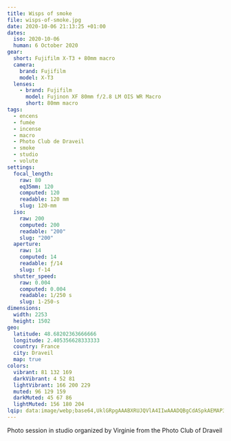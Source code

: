 ```yaml
---
title: Wisps of smoke
file: wisps-of-smoke.jpg
date: 2020-10-06 21:13:25 +01:00
dates:
  iso: 2020-10-06
  human: 6 October 2020
gear:
  short: Fujifilm X-T3 + 80mm macro
  camera:
    brand: Fujifilm
    model: X-T3
  lenses:
    - brand: Fujifilm
      model: Fujinon XF 80mm f/2.8 LM OIS WR Macro
      short: 80mm macro
tags:
  - encens
  - fumée
  - incense
  - macro
  - Photo Club de Draveil
  - smoke
  - studio
  - volute
settings:
  focal_length:
    raw: 80
    eq35mm: 120
    computed: 120
    readable: 120 mm
    slug: 120-mm
  iso:
    raw: 200
    computed: 200
    readable: "200"
    slug: "200"
  aperture:
    raw: 14
    computed: 14
    readable: ƒ/14
    slug: f-14
  shutter_speed:
    raw: 0.004
    computed: 0.004
    readable: 1/250 s
    slug: 1-250-s
dimensions:
  width: 2253
  height: 1502
geo:
  latitude: 48.68202363666666
  longitude: 2.405356628333333
  country: France
  city: Draveil
  map: true
colors:
  vibrant: 81 132 169
  darkVibrant: 4 52 81
  lightVibrant: 166 200 229
  muted: 96 129 159
  darkMuted: 45 67 86
  lightMuted: 156 180 204
lqip: data:image/webp;base64,UklGRpgAAABXRUJQVlA4IIwAAADQBgCdASpkAEMAP3G2z2A0uymnp1QKE2AuCWcA1jAyPIiGiYVe+ZWrcYoGl7ZL3T/dR6b/BtRfbr4MLeCLYgAA/u9MZkLRQkDb4cFpl9tf20dsaUsPrw1I38neQBzExzQ+3bN9wym8c50yv7xgdIoBw0vwIlmmrz8+ugXLCig4V7+VL+ggFuEAAAAAAA==
---
```


Photo session in studio organized by Virginie from the Photo Club of Draveil

